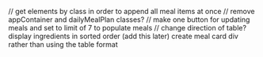 // get elements by class in order to append all meal items at once
// remove appContainer and dailyMealPlan classes?
// make one button for updating meals and set to limit of 7 to populate meals
// change direction of table? 
display ingredients in sorted order (add this later)
create meal card div rather than using the table format